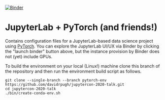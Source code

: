 [![Binder](https://mybinder.org/badge_logo.svg)](https://mybinder.org/v2/gh/davidrpugh/jupytercon-2020-talk/pytorch-env)

# JupyterLab + PyTorch (and friends!)

Contains configuration files for a JupyterLab-based data science project using [PyTorch](https://pytorch.org/). You can explore the JupyterLab UI/UX via 
Binder by clicking the "launch binder" button above, but the instance provision by Binder does not (yet) include GPUs.  

To build the environment on your local (Linux!) machine clone this branch of the repository and then run the environment build script as follows.

```
git clone --single-branch --branch pytorch-env https://github.com/davidrpugh/jupytercon-2020-talk.git
cd jupytercon-2020-talk
./bin/create-conda-env.sh
```

